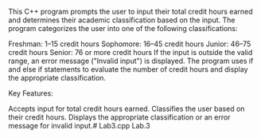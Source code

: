 This C++ program prompts the user to input their total credit hours earned and determines their academic classification based on the input. The program categorizes the user into one of the following classifications:

Freshman: 1–15 credit hours
Sophomore: 16–45 credit hours
Junior: 46–75 credit hours
Senior: 76 or more credit hours
If the input is outside the valid range, an error message ("Invalid input") is displayed. The program uses if and else if statements to evaluate the number of credit hours and display the appropriate classification.

Key Features:

Accepts input for total credit hours earned.
Classifies the user based on their credit hours.
Displays the appropriate classification or an error message for invalid input.# Lab3.cpp
Lab.3
